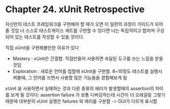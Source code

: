 # Chapter 24. xUnit Retrospective

자신만의 테스트 프레임워크를 구현해야 할 때가 오면 이 일련의 과정이 가이드가 되어 줄 것임
너 스스로 테스트케이스 세트를 구현할 수 있다면 너는 독립적이고 합처져 구성되어 있는 테스트를 작성할 수 있을 것이다.

직접 xUnit을 구현해볼만한 이유가 있다

- Mastery : xUnit은 간결함. 직접만들어 사용하면 숙달된 도구를 쓰는 느낌을 받을 것임
- Exploration : 새로운 언어를 접할때 xUnit을 구현함. 8~10정도 테스트를 실행시켜볼때, 그 언어를 쓰면서 사용할 많은 기능들을 경험해보게 됨

xUnit 을 사용하면서 실패하는 것과 다른 종류의 에러가 발생할때의 assertion의 차이를 보게 될 것이다: assertion failure 가 보통 디버깅하는데 시간이 더 오래걸림
그렇기 때문에 대부분의 xUnit 실행은 failures 와 에러를 구분함 -> GUI가 다르게 표시함
